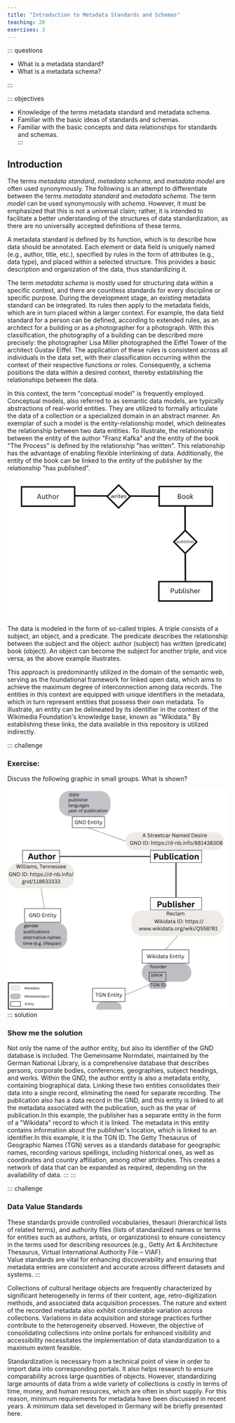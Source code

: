 ```yaml
---
title: "Introduction to Metadata Standards and Schemas"
teaching: 20
exercises: 3
---
```


::: questions 

- What is a metadata standard?
- What is a metadata schema? 

:::

::: objectives

- Knowledge of the terms metadata standard and metadata schema. 
- Familiar with the basic ideas of standards and schemas.
- Familiar with the basic concepts and data relationships for standards and schemas.  
:::

## Introduction

The terms *metadata standard*, *metadata schema*, and *metadata model* are often used synonymously. 
The following is an attempt to differentiate between the terms *metadata standard* and *metadata schema*. 
The term *model* can be used synonymously with *schema*. However, it must be emphasized that this is not a universal claim; 
rather, it is intended to facilitate a better understanding of the structures of data standardization, as there are no universally accepted definitions of these terms.

A metadata standard is defined by its function, which is to describe how data should be annotated. 
Each element or data field is uniquely named (e.g., author, title, etc.), specified by rules in the form of attributes (e.g., data type), 
and placed within a selected structure. This provides a basic description and organization of the data, thus standardizing it.

The term *metadata schema* is mostly used for structuring data within a specific context, and there are countless standards for every discipline or specific purpose. 
During the development stage, an existing metadata standard can be integrated. Its rules then apply to the metadata fields, which are in turn placed within a larger context. 
For example, the data field standard for a person can be defined, according to extended rules, as an architect for a building or as a photographer for a photograph. 
With this classification, the photography of a building can be described more precisely: the photographer Lisa Miller photographed the Eiffel Tower of the architect Gustav Eiffel.
The application of these rules is consistent across all individuals in the data set, with their classification occurring within the context of their respective functions or roles.
Consequently, a schema positions the data within a desired context, thereby establishing the relationships between the data.

In this context, the term "conceptual model" is frequently employed. Conceptual models, also referred to as semantic data models, 
are typically abstractions of real-world entities. They are utilized to formally articulate the data of a collection or a specialized domain 
in an abstract manner. An exemplar of such a model is the entity-relationship model, which delineates the relationship between two data entities. 
To illustrate, the relationship between the entity of the author "Franz Kafka" and the entity of the book "The Process" is defined by the relationship "has written". 
This relationship has the advantage of enabling flexible interlinking of data. Additionally, the entity of the book can be linked to the entity of the publisher 
by the relationship "has published". 

![graphic on entity-relationship](fig/Author.png)

The data is modeled in the form of so-called triples. A triple consists of a subject, an object, and a predicate. 
The predicate describes the relationship between the subject and the object: author (subject) has written (predicate) book (object). 
An object can become the subject for another triple, and vice versa, as the above example illustrates. 

This approach is predominantly utilized in the domain of the semantic web, serving as the foundational framework for linked open data, 
which aims to achieve the maximum degree of interconnection among data records. The entities in this context are equipped with unique identifiers in the metadata, 
which in turn represent entities that possess their own metadata. To illustrate, an entity can be delineated by its identifier in the context of the 
Wikimedia Foundation's knowledge base, known as "Wikidata." By establishing these links, the data available in this repository is utilized indirectly.

::: challenge

### Exercise: 

Discuss the following graphic in small groups. What is shown? 

![image title](fig/metadata.png)
::: solution

### Show me the solution
Not only the name of the author entity, but also its identifier of the GND database is included. 
The Gemeinsame Normdatei, maintained by the German National Library, is a comprehensive database that describes persons, corporate bodies, conferences, geographies, 
subject headings, and works. Within the GND, the author entity is also a metadata entity, containing biographical data. Linking these two entities consolidates their 
data into a single record, eliminating the need for separate recording. The publication also has a data record in the GND, and this entity is linked to all the metadata 
associated with the publication, such as the year of publication.In this example, the publisher has a separate entity in the form of a "Wikidata" record to which it is linked.
The metadata in this entity contains information about the publisher's location, which is linked to an identifier.In this example, it is the TGN ID. 
The Getty Thesaurus of Geographic Names (TGN) serves as a standards database for geographic names, recording various spellings, including historical ones, 
as well as coordinates and country affiliation, among other attributes. This creates a network of data that can be expanded as required, depending on the availability of data.
:::
:::

::: challenge 

### Data Value Standards

These standards provide controlled vocabularies, thesauri (hierarchical lists of related terms), and authority files (lists of standardized names or terms for entities such as authors, artists, or organizations) to ensure consistency in the terms used for describing resources (e.g., Getty Art & Architecture Thesaurus, Virtual International Authority File – VIAF).  
Value standards are vital for enhancing discoverability and ensuring that metadata entries are consistent and accurate across different datasets and systems.
:::

Collections of cultural heritage objects are frequently characterized by significant heterogeneity in terms of their content, age, retro-digitization methods, and associated data acquisition processes. The nature and extent of the recorded metadata also exhibit considerable variation across collections. Variations in data acquisition and storage practices further contribute to the heterogeneity observed. However, the objective of consolidating collections into online portals for enhanced visibility and accessibility necessitates the implementation of data standardization to a maximum extent feasible.

Standardization is necessary from a technical point of view in order to import data into corresponding portals. It also helps research to ensure comparability across large quantities of objects. However, standardizing large amounts of data from a wide variety of collections is costly in terms of time, money, and human resources, which are often in short supply. For this reason, minimum requirements for metadata have been discussed in recent years. A minimum data set developed in Germany will be briefly presented here. 


 
